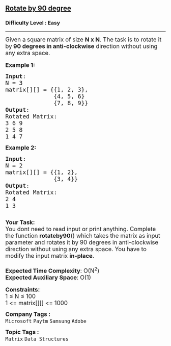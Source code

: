 <h2><a href="https://practice.geeksforgeeks.org/problems/rotate-by-90-degree-1587115621/1">Rotate by 90 degree</a></h2><h3>Difficulty Level : Easy</h3><hr><div class="problems_problem_content__Xm_eO"><p><span style="font-size:18px">Given a<strong> </strong>square<strong> </strong>matrix&nbsp;of size <strong>N x N</strong>. The task is to rotate it by<strong> 90 degrees in anti-clockwise</strong> direction without using any extra space.&nbsp;</span><br>
<br>
<span style="font-size:18px"><strong>Example 1:</strong></span></p>

<pre><span style="font-size:18px"><strong>Input</strong>:
N = 3 
matrix[][] = {{1, 2, 3},
&nbsp;             {4, 5, 6}
&nbsp;             {7, 8, 9}}
<strong>Output</strong>: 
Rotated Matrix:
3 6 9
2 5 8
1 4 7
</span></pre>

<p><span style="font-size:18px"><strong>Example 2:</strong></span></p>

<pre><span style="font-size:18px"><strong>Input</strong>:
N = 2
matrix[][] = {{1, 2},
&nbsp;             {3, 4}}
<strong>Output</strong>: 
Rotated Matrix:
2 4
1 3</span>
</pre>

<p><br>
<span style="font-size:18px"><strong>Your Task:</strong><br>
You dont need to read input or print anything. Complete the function <strong>rotateby90</strong>() which takes&nbsp;the matrix as input parameter and rotates it by 90 degrees in anti-clockwise direction without using any extra space. You have to modify the input matrix <strong>in-place</strong>.&nbsp;<br>
<br>
<strong>Expected Time Complexity</strong>: O(N<sup>2</sup>)<br>
<strong>Expected Auxiliary Space</strong>: O(1)</span><br>
<br>
<span style="font-size:18px"><strong>Constraints:</strong><br>
1 ≤ N ≤ 100<br>
1 &lt;= matrix[][] &lt;= 1000</span></p>
</div><p><span style=font-size:18px><strong>Company Tags : </strong><br><code>Microsoft</code>&nbsp;<code>Paytm</code>&nbsp;<code>Samsung</code>&nbsp;<code>Adobe</code>&nbsp;<br><p><span style=font-size:18px><strong>Topic Tags : </strong><br><code>Matrix</code>&nbsp;<code>Data Structures</code>&nbsp;